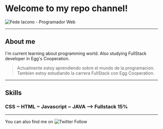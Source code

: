 # Welcome to my repo channel!

![Fede Iacono - Programador Web](https://raw.githubusercontent.com/Kikomori1/Kikomori1/master/assets/01.jpg)

***

## About me

I'm current learning about programming world. Also studying FullStack developer in Egg's Cooperation.

> Actualmente estoy aprendiendo sobre el mundo de la programacion. Tambien estoy estudiando la carrera FullStack con Egg Cooperation.

***

## Skills

### CSS  ~  HTML  ~  Javascript  ~  JAVA  --> Fullstack 15%

***

You can also find me on 
  ![Twitter Follow](https://img.shields.io/twitter/follow/Fedelbt?style=social)
